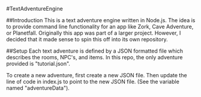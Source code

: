 #TextAdventureEngine

##Introduction
This is a text adventure engine written in Node.js. The idea is to provide command line functionality for an app like Zork, Cave Adventure, or Planetfall.
Originally this app was part of a larger project. However, I decided that it made sense to spin this off into its own repository.

##Setup
Each text adventure is defined by a JSON formatted file which describes the rooms, NPC's, and items.
In this repo, the only adventure provided is "tutorial.json".

To create a new adventure, first create a new JSON file. Then update the line of code in index.js to point to the new JSON file. (See the variable named "adventureData").

